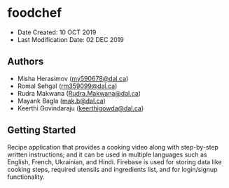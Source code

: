 # foodchef
* Date Created: 10 OCT 2019 
* Last Modification Date: 02 DEC 2019 

## Authors 
* Misha Herasimov (my590678@dal.ca) 
* Romal Sehgal (rm359099@dal.ca) 
* Rudra Makwana (Rudra.Makwana@dal.ca) 
* Mayank Bagla (mak.b@dal.ca) 
* Keerthi Govindaraju (keerthigowda@dal.ca)

## Getting Started
Recipe application that provides a cooking video along with step-by-step written instructions; and it can be used in multiple languages such as English, French, Ukrainian, and Hindi. Firebase is used for storing data like cooking steps, required utensils and ingredients list, and for login/signup functionality.
